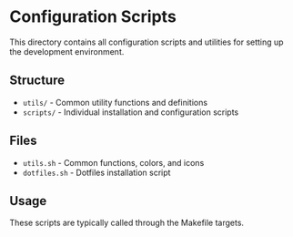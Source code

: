 # Configuration Scripts

This directory contains all configuration scripts and utilities for setting up the development environment.

## Structure

- `utils/` - Common utility functions and definitions
- `scripts/` - Individual installation and configuration scripts

## Files

- `utils.sh` - Common functions, colors, and icons
- `dotfiles.sh` - Dotfiles installation script

## Usage

These scripts are typically called through the Makefile targets. 